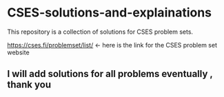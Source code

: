 # CSES-solutions-and-explainations

This repository is a collection of solutions for CSES problem sets.

https://cses.fi/problemset/list/ <- here is the link for the CSES problem set website 

## I will add solutions for all problems eventually , thank you 
